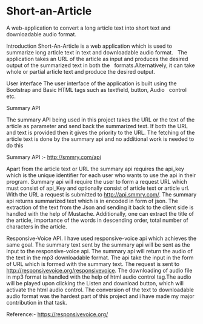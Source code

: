 # Short-an-Article
A web-application to convert a long article text into short text and downloadable audio format. 

Introduction
Short-An-Article is a web application which is used to summarize long article text in text and downloadable audio format.   The application takes an URL of the article as input and produces the desired output of the summarized text in both the   formats.Alternatively, it can take whole or partial article text and produce the desired output.

User interface
The user interface of the application is built using the Bootstrap and Basic HTML tags such as textfield, button, Audio   control etc.

Summary API

The summary API being used in this project takes the URL or the text of the article as parameter and send back the summarized text. If both the URL and text is provided then it gives the priority to the URL. The fetching of the article text is done by the summary api and no additional work is needed to do this 

Summary API :- http://smmry.com/api

Apart from the article text or URL the summary api requires the api_key which is the unique identifier for each user who wants to use the api in their program. Summary api will require the user to form a request URL which must consist of api_Key  and optionally consist of article text or article url. With the URL a request is submitted to http://api.smmry.com/. The summary api returns summarized text which is in encoded in form of json. The extraction of the text from the Json and sending it back to the client side is handled with the help of Mustache.  Additionally, one can extract the title of the article, importance of the words in descending order, total number of characters in the article.  


Responsive-Voice API.
I have used responsive-voice api which achieves the same goal. The summary text sent by the summary api will be sent as the input to the responsive-voice api. The summary api will return the audio of the text in the mp3 downloadable format. The api take the input in the form of URL which is formed with the summary text. The request is sent to http://responsivevoice.org/responsivevoice. The downloading of audio file in mp3 format is handled with the help of html audio control tag.The audio will be played upon clicking the Listen and download button, which will activate the html audio control.  The conversion of the text to downloadable audio format was the hardest part of  this project and i have made my major contribution in that task.

Reference:- https://responsivevoice.org/



